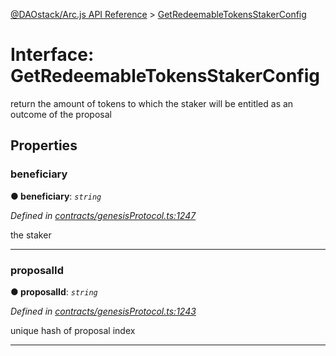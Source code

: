 [@DAOstack/Arc.js API Reference](../README.md) > [GetRedeemableTokensStakerConfig](../interfaces/getredeemabletokensstakerconfig.md)



# Interface: GetRedeemableTokensStakerConfig


return the amount of tokens to which the staker will be entitled as an outcome of the proposal


## Properties
<a id="beneficiary"></a>

###  beneficiary

**●  beneficiary**:  *`string`* 

*Defined in [contracts/genesisProtocol.ts:1247](https://github.com/daostack/arc.js/blob/0fff6d4/lib/contracts/genesisProtocol.ts#L1247)*



the staker




___

<a id="proposalid"></a>

###  proposalId

**●  proposalId**:  *`string`* 

*Defined in [contracts/genesisProtocol.ts:1243](https://github.com/daostack/arc.js/blob/0fff6d4/lib/contracts/genesisProtocol.ts#L1243)*



unique hash of proposal index




___


